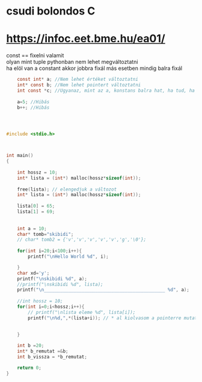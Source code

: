 # csudi bolondos C
# https://infoc.eet.bme.hu/ea01/

const == fixelni valamit<br>
olyan mint tuple pythonban nem lehet megváltoztatni <br>
ha elöl van a constant akkor jobbra fixál más esetben mindig balra fixál<br>
```c
    const int* a; //Nem lehet értéket változtatni
    int* const b; //Nem lehet pointert változtatni
    int const *c; //Ugyanaz, mint az a, konstans balra hat, ha tud, ha nem jobbra
    
    a=5; //Hibás
    b++; //Hibás
```



```c



#include <stdio.h>



int main()
{
    
    int hossz = 10;
    int* lista = (int*) malloc(hossz*sizeof(int));
    
    free(lista); // elengedjuk a változot
    int* lista = (int*) malloc(hossz*sizeof(int));
    
    lista[0] = 65;
    lista[1] = 69;
    
    
    int a = 10;
    char* tomb="skibidi";
    // char* tomb2 = {'v','v','v','v','v','g','\0'};
    
    for(int i=20;i<100;i++){
        printf("\nHello World %d", i);

    }
    char xd='y';
    printf("\nskibidi %d", a);
    //printf("\nskibidi %d", lista);
    printf("\n_____________________________________________ %d", a);
    
    //int hossz = 10;
    for(int i=0;i<hossz;i++){
        // printf("\nlista eleme %d", lista[i]);
        printf("\n%d,",*(lista+i)); // * al kiolvasom a pointerre mutato memoria cella értékét
        

    }
    
    int b =20;
    int* b_remutat =&b;
    int b_vissza = *b_remutat;

    return 0;
}


```
